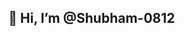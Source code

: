 ## 👋 Hi, I’m @Shubham-0812 


<!---
Shubham-0812/Shubham-0812 is a ✨ special ✨ repository because its `README.md` (this file) appears on your GitHub profile.
You can click the Preview link to take a look at your changes.
--->
